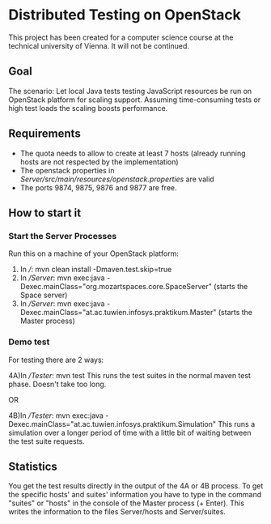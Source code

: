 # Distributed Testing on OpenStack

This project has been created for a computer science course at the technical university of Vienna. It will not be continued.

## Goal
The scenario: Let local Java tests testing JavaScript resources be run on OpenStack platform for scaling support. Assuming time-consuming tests or high test loads the scaling boosts performance.

## Requirements
- The quota needs to allow to create at least 7 hosts (already running hosts are not respected by the implementation)
- The openstack properties in *Server/src/main/resources/openstack.properties* are valid
- The ports 9874, 9875, 9876 and 9877 are free.

## How to start it

### Start the Server Processes

Run this on a machine of your OpenStack platform:

1. In */*: mvn clean install -Dmaven.test.skip=true
2. In */Server*:  mvn exec:java -Dexec.mainClass="org.mozartspaces.core.SpaceServer" (starts the Space server)
3. In */Server*: mvn exec:java -Dexec.mainClass="at.ac.tuwien.infosys.praktikum.Master" (starts the Master process)

### Demo test

For testing there are 2 ways:

4A)In */Tester*: mvn test
      This runs the test suites in the normal maven test phase. Doesn't take too long.

OR

4B)In */Tester*: mvn exec:java -Dexec.mainClass="at.ac.tuwien.infosys.praktikum.Simulation"
      This runs a simulation over a longer period of time with a little bit of waiting between the test suite requests.

##  Statistics
You get the test results directly in the output of the 4A or 4B process.
To get the specific hosts' and suites' information you have to type in the command "suites" or "hosts" in the console of the
Master process (+ Enter). This writes the information to the files Server/hosts and Server/suites.
